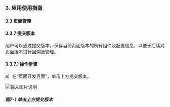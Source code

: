### 3. 应用使用指南

#### 3.3 页面管理

#### 3.3.7 提交版本

用户可以通过提交版本，保存当前页面版本的所有组件及配置信息，以便于后续对页面版本进行回溯及管理。

#### 3.3.7.1 操作步骤

a）在“页面开发界面”，单击上方提交版本。

![输入图片说明](../../../../images/%20SoFlu%EF%BC%88%E5%89%8D%E7%AB%AF%EF%BC%89%E5%85%A8%E8%87%AA%E5%8A%A8%E5%BC%80%E5%8F%91%E5%B9%B3%E5%8F%B0%E6%95%99%E7%A8%8B/1.%20%E6%9C%80%E6%96%B0%E7%89%88%E6%9C%AC%20-%20%E6%9B%B4%E6%96%B0%E6%97%A5%E6%9C%9F%20-%202023.01.10/3.%20%E5%BA%94%E7%94%A8%E4%BD%BF%E7%94%A8%E6%8C%87%E5%8D%97/3.%20%E9%A1%B5%E9%9D%A2%E7%AE%A1%E7%90%86/7-1.png)

##### 图7-1 单击上方提交版本
